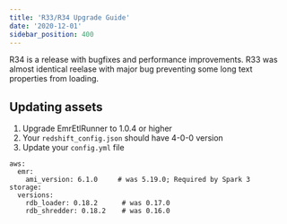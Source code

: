 ```yaml
---
title: 'R33/R34 Upgrade Guide'
date: '2020-12-01'
sidebar_position: 400
---
```


R34 is a release with bugfixes and performance improvements. R33 was almost identical reelase with major bug preventing some long text properties from loading.

## Updating assets

1. Upgrade EmrEtlRunner to 1.0.4 or higher
2. Your `redshift_config.json` should have 4-0-0 version
3. Update your `config.yml` file

```
aws:
  emr:
    ami_version: 6.1.0     # was 5.19.0; Required by Spark 3
storage:
  versions:
    rdb_loader: 0.18.2      # was 0.17.0
    rdb_shredder: 0.18.2    # was 0.16.0
```

